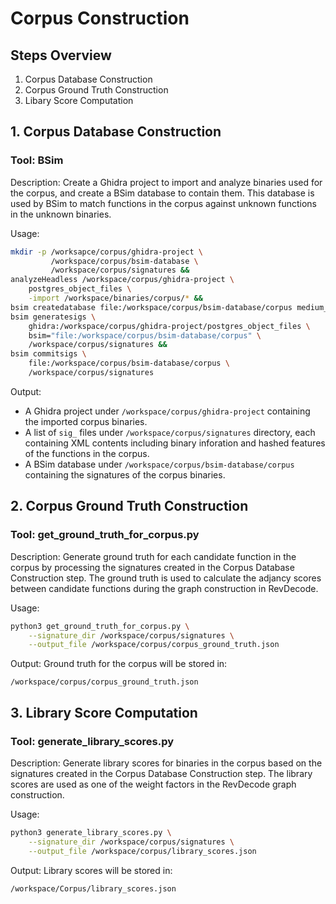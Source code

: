 # Corpus Construction

## Steps Overview

1. Corpus Database Construction
2. Corpus Ground Truth Construction
3. Libary Score Computation

## 1. Corpus Database Construction

### Tool: BSim

Description:
Create a Ghidra project to import and analyze binaries used for the corpus, and create a BSim database to contain them.
This database is used by BSim to match functions in the corpus against unknown functions in the unknown binaries.

Usage:
```bash
mkdir -p /worksapce/corpus/ghidra-project \
         /workspace/corpus/bsim-database \
         /workspace/corpus/signatures &&
analyzeHeadless /workspace/corpus/ghidra-project \
    postgres_object_files \
    -import /workspace/binaries/corpus/* &&
bsim createdatabase file:/workspace/corpus/bsim-database/corpus medium_nosize &&
bsim generatesigs \
    ghidra:/workspace/corpus/ghidra-project/postgres_object_files \
    bsim="file:/workspace/corpus/bsim-database/corpus" \
    /workspace/corpus/signatures &&
bsim commitsigs \
    file:/workspace/corpus/bsim-database/corpus \
    /workspace/corpus/signatures
```

Output:
- A Ghidra project under `/workspace/corpus/ghidra-project` containing the imported corpus binaries.
- A list of `sig_` files under `/workspace/corpus/signatures` directory, each containing XML contents including binary inforation and hashed features of the functions in the corpus.
- A BSim database under `/workspace/corpus/bsim-database/corpus` containing the signatures of the corpus binaries.

## 2. Corpus Ground Truth Construction

### Tool: get_ground_truth_for_corpus.py

Description:
Generate ground truth for each candidate function in the corpus by processing the signatures created in the Corpus Database Construction step.
The ground truth is used to calculate the adjancy scores between candidate functions during the graph construction in RevDecode.

Usage:
```bash
python3 get_ground_truth_for_corpus.py \
    --signature_dir /workspace/corpus/signatures \
    --output_file /workspace/corpus/corpus_ground_truth.json
```

Output:
Ground truth for the corpus will be stored in:
```
/workspace/corpus/corpus_ground_truth.json
```

## 3. Library Score Computation

### Tool: generate_library_scores.py

Description:
Generate library scores for binaries in the corpus based on the signatures created in the Corpus Database Construction step.
The library scores are used as one of the weight factors in the RevDecode graph construction.

Usage:
```bash
python3 generate_library_scores.py \
    --signature_dir /workspace/corpus/signatures \
    --output_file /workspace/corpus/library_scores.json
```

Output:
Library scores will be stored in:
```
/workspace/Corpus/library_scores.json
```
